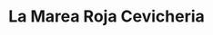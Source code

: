 ---
title: "La Marea Roja Cevicheria"
url: /quetzaltenango/la-marea-roja-cevicheria/
shop: Fisch
---